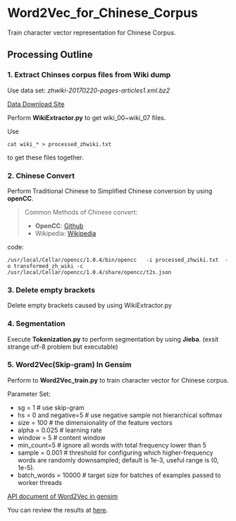 # Word2Vec_for_Chinese_Corpus
Train character vector representation for Chinese Corpus.
## Processing Outline

### 1. Extract Chinses corpus files from Wiki dump

Use data set: *zhwiki-20170220-pages-articles1.xml.bz2*

[Data Download Site](http://wikimedia.bytemark.co.uk/zhwiki/20170220/)


Perform **WikiExtractor.py** to get wiki\_00~wiki\_07 files.

Use

```
cat wiki_* > processed_zhwiki.txt
```
to get these files together.


### 2. Chinese Convert

Perform Traditional Chinese to Simplified Chinese conversion by using **openCC**.
> Common Methods of Chinese convert:
> 
> - **OpenCC**: [Github](https://github.com/BYVoid/OpenCC#installation-安裝)
> - Wikipedia: [Wikipedia](https://zh.wikipedia.org/wiki/Wikipedia:繁简处理)

code:
```
/usr/local/Cellar/opencc/1.0.4/bin/opencc   -i processed_zhwiki.txt  -o transformed_zh_wiki -c /usr/local/Cellar/opencc/1.0.4/share/opencc/t2s.json 
```

### 3. Delete empty brackets 
Delete empty brackets caused by using WikiExtractor.py

### 4. Segmentation

Execute **Tokenization.py** to perform segmentation by using **Jieba**. (exsit strange utf-8 problem but executable)


### 5. Word2Vec(Skip-gram) In Gensim

Perform to **Word2Vec\_train.py** to train character vector for Chinese corpus.

Parameter Set:

- sg = 1 # use skip-gram
- hs = 0 and negative=5 # use negative sample not hierarchical softmax
- size = 100 # the dimensionality of the feature vectors
- alpha = 0.025 #  learning rate
- window = 5 # content window
- min_count=5 # ignore all words with total frequency lower than 5
- sample = 0.001 # threshold for configuring which higher-frequency words are randomly downsampled; default is 1e-3, useful range is (0, 1e-5).
- batch_words = 10000 # target size for batches of examples passed to worker threads 


[API document of Word2Vec in gensim](https://radimrehurek.com/gensim/models/word2vec.html#gensim.models.word2vec.LineSentence)

You can review the results at [here](https://www.dropbox.com/sh/eqftsar7jwmw375/AADxdbI6ueB5vTjHYIpaXn8Za?dl=0).
